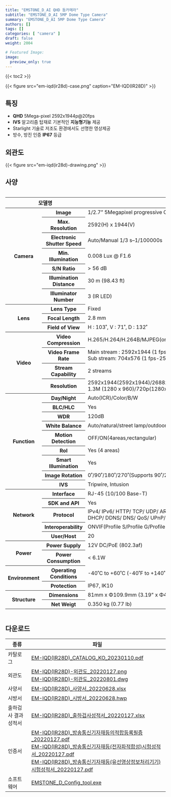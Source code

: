 ```yaml
---
title: "EMSTONE_D_AI QHD 돔카메라"
subtitle: "EMSTONE_D_AI 5MP Dome Type Camera"
summary: "EMSTONE_D_AI 5MP Dome Type Camera"
authors: []
tags: []
categories: [ "camera" ]
draft: false
weight: 2004

# Featured Image:
image:
  preview_only: true
---
```


{{< toc2 >}}

<div class="container">
<div class="row justify-content-center align-items-center">
<div class="col-sm-6">

{{< figure src="em-iqd(ir28d)-case.png" caption="EM-IQD(IR28D)" >}}

</div>
</div>
</div>

<div class="container">
<div class="row justify-content-center">
<div class="col-sm-6 pl-0">

## 특징

- **QHD** 5Mega-pixel 2592x1944p@20fps
- **IVS** 알고리즘 탑재로 기본적인 **지능형기능** 제공
- Starlight 기술로 저조도 환경에서도 선명한 영상제공
- 방수, 방진 인증 **IP67** 등급


</div>
<div class="col-sm-6 pl-0">

## 외관도

{{< figure src="em-iqd(ir28d)-drawing.png" >}}

</div>
</div>
</div>

## 사양

<div style="overflow-x: auto">
<table class="spec">
<thead>
<tr>
<th colspan="2">모델명</th>
<th>EM-IQD(IR28D)</th>
</tr>
</thead>
<tbody>
<tr>
<th rowspan="7">Camera</th>
<th>Image</th>
<td>1/2.7” 5Megapixel progressive CMOS</td>
</tr>
<tr>
<th>Max. Resolution</th>
<td>2592(H) x 1944(V)</td>
</tr>
<tr>
<th>Electronic Shutter Speed</th>
<td>Auto/Manual 1/3 s–1/100000s</td>
</tr>
<tr>
<th>Min. Illumination</th>
<td>0.008 Lux @ F1.6</td>
</tr>
<tr>
<th>S/N Ratio</th>
<td>> 56 dB</td>
</tr>
<tr>
<th>Illumination Distance</th>
<td>30 m (98.43 ft)</td>
</tr>
<tr>
<th>Illuminator Number</th>
<td>3 (IR LED)</td>
</tr>
<tr>
<th rowspan="3">Lens</th>
<th>Lens Type</th>
<td>Fixed</td>
</tr>
<tr>
<th>Focal Length</th>
<td>2.8 mm</td>
</tr>
<tr>
<th>Field of View</th>
<td>H : 103˚, V : 71˚, D : 132˚</td>
</tr>
<tr>
<th rowspan="4">Video</th>
<th>Video Compression</th>
<td>H.265/H.264/H.264B/MJPEG(only supported by the substream)/ Smart H.265+/ Smart H.264+</td>
</tr>
<tr>
<th>Video Frame Rate</th>
<td>Main stream : 2592x1944 (1 fps-20 fps) / 2688x1520 (1 fps-25/30 fps)<br>Sub stream: 704x576 (1 fps-25 fps) / 704x480 (1 fps-30 fps)</td>
</tr>
<tr>
<th>Stream Capability</th>
<td>2 streams</td>
</tr>
<tr>
<th>Resolution</th>
<td>2592x1944(2592x1944)/2688x1520(2688x1520)/3M(2048x1536)/2304x1296(2304x1296)/1080p(1920x1080)/<br>1.3M (1280 x 960)/720p(1280x720)/D1(704x 576/704x480)/VGA(640x480)/CIF(352x288/352x240)</td>
</tr>
<th rowspan="9">Function</th>
<th>Day/Night</th>
<td>Auto(ICR)/Color/B/W</td>
</tr>
<tr>
<th>BLC/HLC</th>
<td>Yes</td>
</tr>
<tr>
<th>WDR</th>
<td>120dB</td>
</tr>
<tr>
<th>White Balance</th>
<td>Auto/natural/street lamp/outdoor/manual/regional custom</td>
</tr>
<tr>
<th>Motion Detection</th>
<td>OFF/ON(4areas,rectangular)</td>
</tr>
<tr>
<th>RoI</th>
<td>Yes (4 areas)</td>
</tr>
<tr>
<th>Smart Illumination</th>
<td>Yes</td>
</tr>
<tr>
<th>Image Rotation</th>
<td>0˚/90˚/180˚/270˚(Supports 90˚/270˚ with 2592x1944 resolution and lower.)</td>
</tr>
<tr>
<th>IVS</th>
<td>Tripwire, Intusion</td>
</tr>
<th rowspan="5">Network</th>
<th>Interface</th>
<td>RJ-45 (10/100 Base-T)</td>
</tr>
<tr>
<th>SDK and API</th>
<td>Yes</td>
</tr>
<tr>
<th>Protocol</th>
<td>IPv4/ IPv6/ HTTP/ TCP/ UDP/ ARP/ RTP / RTSP/ RTCP/ RTMP/ SMTP/ FTP/ SFTP/ <br>DHCP/ DDNS/ DNS/ QoS/ UPnP/ NTP/ Multicast/ ICMP/ IGMP/ NFS/ PPPoE/ Bonjour</td>
</tr>
<tr>
<th>Interoperability</th>
<td>ONVIF(Profile S/Profile G/Profile T)/CGI/ P2P/ Milestone/ Genetec</td>
</tr>
<tr>
<th>User/Host</th>
<td>20</td>
</tr>
<th rowspan="2">Power</th>
<th>Power Supply</th>
<td>12V DC/PoE (802.3af)</td>
</tr>
<tr>
<th>Power Consumption</th>
<td>< 6.1W</td>
</tr>
<th rowspan="2">Environment</th>
<th>Operating Conditions</th>
<td>-40˚C to +60˚C (-40˚F to +140˚F)/less than ≤ 95% RH</td>
</tr>
<tr>
<th>Protection</th>
<td>IP67, IK10</td>
</tr>
<th rowspan="2">Structure</th>
<th>Dimensions</th>
<td>81mm x Φ109.9mm (3.19" x Φ4.33")</td>
</tr>
<tr>
<th>Net Weigt</th>
<td>0.350 kg (0.77 lb)</td>
</tr>
</tbody>
</table>
</div>

## 다운로드

종류 | 파일
---- | ----
카탈로그 | [EM-IQD(IR28D)_CATALOG_KO_20230110.pdf](https://www.emstone.com/data/sales/ko/EM-IQD(IR28D)_CATALOG_KO_20230110.pdf)
외관도 | [EM-IQD(IR28D)-외관도_20220127.png](https://www.emstone.com/data/sales/ko/EM-IQD(IR28D)-외관도_20220127.png)<br>[EM-IQD(IR28D)-외관도_20220801.dwg](https://www.emstone.com/data/sales/ko/EM-IQD(IR28D)-외관도_20220801.dwg)
사양서 | [EM-IQD(IR28D)_사양서_20220628.xlsx](https://www.emstone.com/data/sales/ko/EM-IQD(IR28D)_사양서_20220628.xlsx)
시방서 | [EM-IQD(IR28D)_시방서_20220628.hwp](https://www.emstone.com/data/sales/ko/EM-IQD(IR28D)_시방서_20220628.hwp)
출하검사 결과 성적서 | [EM-IQD(IR28D)_출하검사성적서_20220127.xlsx](https://www.emstone.com/data/sales/ko/EM-IQD(IR28D)_출하검사성적서_20220127.xlsx)
인증서 | [EM-IQD(IR28D)_방송통신기자재등의적합등록필증_20220127.pdf](https://www.emstone.com/data/sales/ko/EM-IQD(IR28D)_방송통신기자재등의적합등록필증_20220127.pdf)<br>[EM-IQD(IR28D)_방송통신기자재등(전자파적합성)시험성적서_20220127.pdf](https://www.emstone.com/data/sales/ko/EM-IQD(IR28D)_방송통신기자재등(전자파적합성)시험성적서_20220127.pdf)<br>[EM-IQD(IR28D)_방송통신기자재등(유선영상정보처리기기)시험성적서_20220127.pdf](https://www.emstone.com/data/sales/ko/EM-IQD(IR28D)_방송통신기자재등(유선영상정보처리기기)시험성적서_20220127.pdf)
소프트웨어 | [EMSTONE_D_Config_tool.exe](https://www.emstone.com/data/sales/ko/EMSTONE_D_Config_tool.exe)

